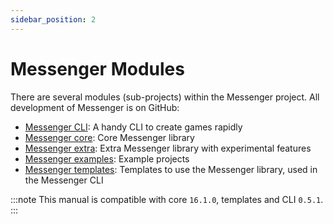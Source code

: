 ```yaml
---
sidebar_position: 2
---
```


# Messenger Modules

There are several modules (sub-projects) within the Messenger project. All development of Messenger is on GitHub:

- [Messenger CLI](https://github.com/elm-messenger/Messenger): A handy CLI to create games rapidly
- [Messenger core](https://github.com/elm-messenger/messenger-core): Core Messenger library
- [Messenger extra](https://github.com/elm-messenger/messenger-extra): Extra Messenger library with experimental features
- [Messenger examples](https://github.com/elm-messenger/messenger-examples): Example projects
- [Messenger templates](https://github.com/elm-messenger/messenger-templates): Templates to use the Messenger library, used in the Messenger CLI

:::note
This manual is compatible with core `16.1.0`, templates and CLI `0.5.1`.
:::
